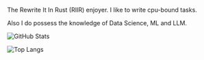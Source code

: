 The Rewrite It In Rust (RIIR) enjoyer. I like to write cpu-bound tasks.

Also I do possess the knowledge of Data Science, ML and LLM.

![GitHub Stats](https://github-readme-stats.vercel.app/api?username=Human9000-bit&show_icons=true&theme=tokyonight)

![Top Langs](https://github-readme-stats.vercel.app/api/top-langs/?username=Human9000-bit&layout=compact&theme=tokyonight)

